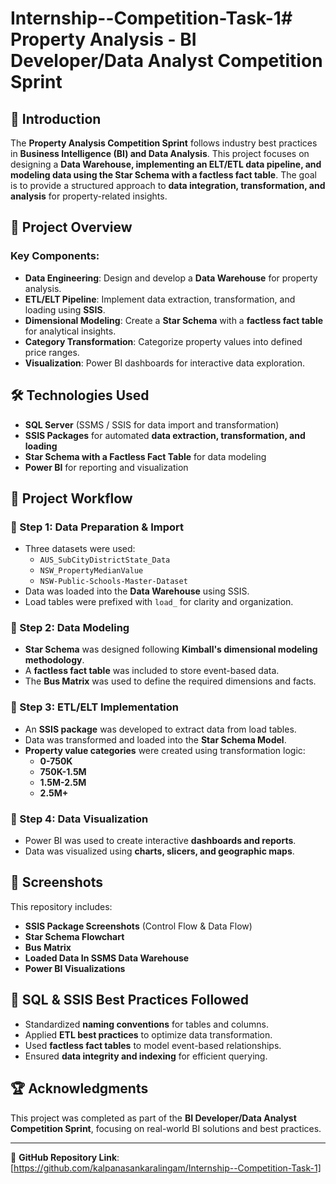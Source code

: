 # Internship--Competition-Task-1# Property Analysis - BI Developer/Data Analyst Competition Sprint

## 📌 Introduction
The **Property Analysis Competition Sprint** follows industry best practices in **Business Intelligence (BI) and Data Analysis**. This project focuses on designing a **Data Warehouse, implementing an ELT/ETL data pipeline, and modeling data using the Star Schema with a factless fact table**. The goal is to provide a structured approach to **data integration, transformation, and analysis** for property-related insights.

## 📂 Project Overview
### Key Components:
- **Data Engineering**: Design and develop a **Data Warehouse** for property analysis.
- **ETL/ELT Pipeline**: Implement data extraction, transformation, and loading using **SSIS**.
- **Dimensional Modeling**: Create a **Star Schema** with a **factless fact table** for analytical insights.
- **Category Transformation**: Categorize property values into defined price ranges.
- **Visualization**: Power BI dashboards for interactive data exploration.

## 🛠️ Technologies Used
- **SQL Server** (SSMS / SSIS for data import and transformation)
- **SSIS Packages** for automated **data extraction, transformation, and loading**
- **Star Schema with a Factless Fact Table** for data modeling
- **Power BI** for reporting and visualization

## 📑 Project Workflow
### 🔹 Step 1: Data Preparation & Import
- Three datasets were used:
  - `AUS_SubCityDistrictState_Data`
  - `NSW_PropertyMedianValue`
  - `NSW-Public-Schools-Master-Dataset`
- Data was loaded into the **Data Warehouse** using SSIS.
- Load tables were prefixed with `load_` for clarity and organization.

### 🔹 Step 2: Data Modeling
- **Star Schema** was designed following **Kimball's dimensional modeling methodology**.
- A **factless fact table** was included to store event-based data.
- The **Bus Matrix** was used to define the required dimensions and facts.

### 🔹 Step 3: ETL/ELT Implementation
- An **SSIS package** was developed to extract data from load tables.
- Data was transformed and loaded into the **Star Schema Model**.
- **Property value categories** were created using transformation logic:
  - **0-750K**
  - **750K-1.5M**
  - **1.5M-2.5M**
  - **2.5M+**

### 🔹 Step 4: Data Visualization
- Power BI was used to create interactive **dashboards and reports**.
- Data was visualized using **charts, slicers, and geographic maps**.

## 📸 Screenshots
This repository includes:
- **SSIS Package Screenshots** (Control Flow & Data Flow)
- **Star Schema Flowchart**
- **Bus Matrix**
- **Loaded Data In SSMS Data Warehouse**
- **Power BI Visualizations**

## 📝 SQL & SSIS Best Practices Followed
- Standardized **naming conventions** for tables and columns.
- Applied **ETL best practices** to optimize data transformation.
- Used **factless fact tables** to model event-based relationships.
- Ensured **data integrity and indexing** for efficient querying.

## 🏆 Acknowledgments
This project was completed as part of the **BI Developer/Data Analyst Competition Sprint**, focusing on real-world BI solutions and best practices.

---

🔗 **GitHub Repository Link**: [https://github.com/kalpanasankaralingam/Internship--Competition-Task-1]

